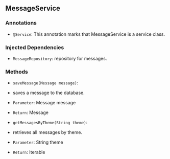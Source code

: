 ## MessageService

### Annotations
- `@Service`: This annotation marks that MessageService is a service class.

### Injected Dependencies
- `MessageRepository`: repository for messages.

### Methods
- `saveMessage(Message message)`:
- saves a message to the database.
- `Parameter`: Message message
- `Return`: Message

- `getMessagesByTheme(String theme)`:
- retrieves all messages by theme.
- `Parameter`: String theme
- `Return`: Iterable<Message>

